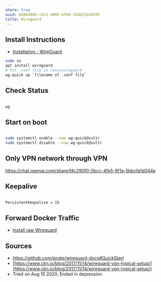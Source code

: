 ```yaml
---
share: true
uuid: b04649d5-c9c1-4d05-bf04-15db21b3d393
title: Wireguard
---
```

## Install Instructions

* [Installation - WireGuard](https://www.wireguard.com/install/)

``` bash
sudo su
apt install wireguard
# Put .conf file in /etc/wireguard
wg-quick up `filename of .conf file` 
```

## Check Status

``` bash

wg

```
## Start on boot

``` bash

sudo systemctl enable --now wg-quick@vultr
sudo systemctl disable --now wg-quick@vultr

```

## Only VPN network through VPN

https://chat.openai.com/share/f4c290f0-0bcc-4fe5-9f1a-5bbcfa1d044e

## Keepalive

``` bash

PersistentKeepalive = 15

```
## Forward Docker Traffic

* [Install raw Wireguard](/undefined)

## Sources

*   https://github.com/pirate/wireguard-docs#QuickStart
*   [https://www.ckn.io/blog/2017/11/14/wireguard-vpn-typical-setup/](https://www.ckn.io/blog/2017/11/14/wireguard-vpn-typical-setup/)
*   Tried on Aug 15 2020, Ended in depression
